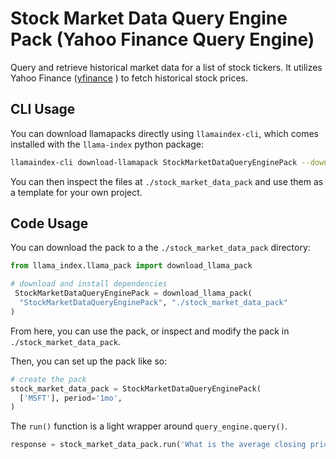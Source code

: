 # Stock Market Data Query Engine Pack (Yahoo Finance Query Engine)

Query and retrieve historical market data for a list of stock tickers. It utilizes Yahoo Finance ([yfinance](https://pypi.org/project/yfinance/) ) to fetch historical stock prices.

## CLI Usage

You can download llamapacks directly using `llamaindex-cli`, which comes installed with the `llama-index` python package:

```bash
llamaindex-cli download-llamapack StockMarketDataQueryEnginePack --download-dir ./stock_market_data_pack
```

You can then inspect the files at `./stock_market_data_pack` and use them as a template for your own project.

## Code Usage

You can download the pack to a the `./stock_market_data_pack` directory:

```python
from llama_index.llama_pack import download_llama_pack

# download and install dependencies
 StockMarketDataQueryEnginePack = download_llama_pack(
  "StockMarketDataQueryEnginePack", "./stock_market_data_pack"
)
```

From here, you can use the pack, or inspect and modify the pack in `./stock_market_data_pack`.

Then, you can set up the pack like so:

```python
# create the pack
stock_market_data_pack = StockMarketDataQueryEnginePack(
  ['MSFT'], period='1mo',
)
```

The `run()` function is a light wrapper around `query_engine.query()`.

```python
response = stock_market_data_pack.run('What is the average closing price for MSFT?')
```
